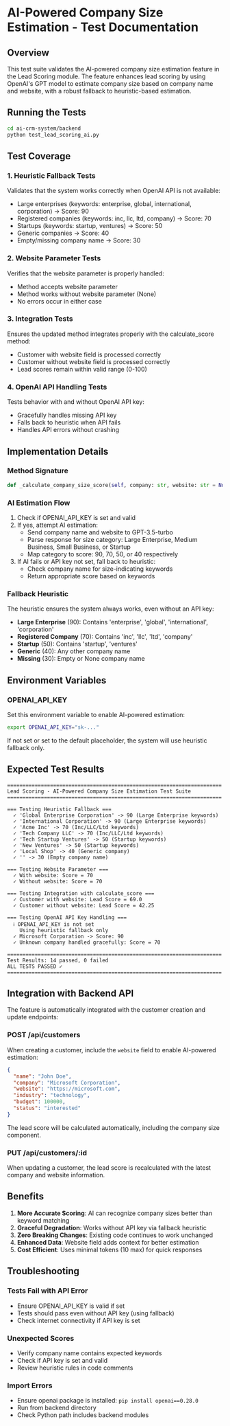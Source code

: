 # AI-Powered Company Size Estimation - Test Documentation

## Overview

This test suite validates the AI-powered company size estimation feature in the Lead Scoring module. The feature enhances lead scoring by using OpenAI's GPT model to estimate company size based on company name and website, with a robust fallback to heuristic-based estimation.

## Running the Tests

```bash
cd ai-crm-system/backend
python test_lead_scoring_ai.py
```

## Test Coverage

### 1. Heuristic Fallback Tests
Validates that the system works correctly when OpenAI API is not available:
- Large enterprises (keywords: enterprise, global, international, corporation) → Score: 90
- Registered companies (keywords: inc, llc, ltd, company) → Score: 70  
- Startups (keywords: startup, ventures) → Score: 50
- Generic companies → Score: 40
- Empty/missing company name → Score: 30

### 2. Website Parameter Tests
Verifies that the website parameter is properly handled:
- Method accepts website parameter
- Method works without website parameter (None)
- No errors occur in either case

### 3. Integration Tests
Ensures the updated method integrates properly with the calculate_score method:
- Customer with website field is processed correctly
- Customer without website field is processed correctly
- Lead scores remain within valid range (0-100)

### 4. OpenAI API Handling Tests
Tests behavior with and without OpenAI API key:
- Gracefully handles missing API key
- Falls back to heuristic when API fails
- Handles API errors without crashing

## Implementation Details

### Method Signature
```python
def _calculate_company_size_score(self, company: str, website: str = None) -> float
```

### AI Estimation Flow
1. Check if OPENAI_API_KEY is set and valid
2. If yes, attempt AI estimation:
   - Send company name and website to GPT-3.5-turbo
   - Parse response for size category: Large Enterprise, Medium Business, Small Business, or Startup
   - Map category to score: 90, 70, 50, or 40 respectively
3. If AI fails or API key not set, fall back to heuristic:
   - Check company name for size-indicating keywords
   - Return appropriate score based on keywords

### Fallback Heuristic
The heuristic ensures the system always works, even without an API key:
- **Large Enterprise** (90): Contains 'enterprise', 'global', 'international', 'corporation'
- **Registered Company** (70): Contains 'inc', 'llc', 'ltd', 'company'
- **Startup** (50): Contains 'startup', 'ventures'
- **Generic** (40): Any other company name
- **Missing** (30): Empty or None company name

## Environment Variables

### OPENAI_API_KEY
Set this environment variable to enable AI-powered estimation:

```bash
export OPENAI_API_KEY="sk-..."
```

If not set or set to the default placeholder, the system will use heuristic fallback only.

## Expected Test Results

```
======================================================================
Lead Scoring - AI-Powered Company Size Estimation Test Suite
======================================================================

=== Testing Heuristic Fallback ===
  ✓ 'Global Enterprise Corporation' -> 90 (Large Enterprise keywords)
  ✓ 'International Corporation' -> 90 (Large Enterprise keywords)
  ✓ 'Acme Inc' -> 70 (Inc/LLC/Ltd keywords)
  ✓ 'Tech Company LLC' -> 70 (Inc/LLC/Ltd keywords)
  ✓ 'Tech Startup Ventures' -> 50 (Startup keywords)
  ✓ 'New Ventures' -> 50 (Startup keywords)
  ✓ 'Local Shop' -> 40 (Generic company)
  ✓ '' -> 30 (Empty company name)

=== Testing Website Parameter ===
  ✓ With website: Score = 70
  ✓ Without website: Score = 70

=== Testing Integration with calculate_score ===
  ✓ Customer with website: Lead Score = 69.0
  ✓ Customer without website: Lead Score = 42.25

=== Testing OpenAI API Key Handling ===
  ℹ OPENAI_API_KEY is not set
    Using heuristic fallback only
  ✓ Microsoft Corporation -> Score: 90
  ✓ Unknown company handled gracefully: Score = 70

======================================================================
Test Results: 14 passed, 0 failed
ALL TESTS PASSED ✓
======================================================================
```

## Integration with Backend API

The feature is automatically integrated with the customer creation and update endpoints:

### POST /api/customers
When creating a customer, include the `website` field to enable AI-powered estimation:

```json
{
  "name": "John Doe",
  "company": "Microsoft Corporation",
  "website": "https://microsoft.com",
  "industry": "technology",
  "budget": 100000,
  "status": "interested"
}
```

The lead score will be calculated automatically, including the company size component.

### PUT /api/customers/:id
When updating a customer, the lead score is recalculated with the latest company and website information.

## Benefits

1. **More Accurate Scoring**: AI can recognize company sizes better than keyword matching
2. **Graceful Degradation**: Works without API key via fallback heuristic
3. **Zero Breaking Changes**: Existing code continues to work unchanged
4. **Enhanced Data**: Website field adds context for better estimation
5. **Cost Efficient**: Uses minimal tokens (10 max) for quick responses

## Troubleshooting

### Tests Fail with API Error
- Ensure OPENAI_API_KEY is valid if set
- Tests should pass even without API key (using fallback)
- Check internet connectivity if API key is set

### Unexpected Scores
- Verify company name contains expected keywords
- Check if API key is set and valid
- Review heuristic rules in code comments

### Import Errors
- Ensure openai package is installed: `pip install openai==0.28.0`
- Run from backend directory
- Check Python path includes backend modules
